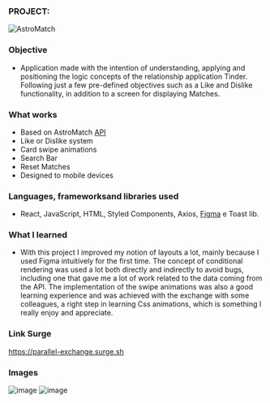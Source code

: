 ### PROJECT:  
![AstroMatch](https://user-images.githubusercontent.com/103120880/178030531-bbc45989-c0b3-4c49-9d20-cb11226bc9cb.svg)

### Objective

- Application made with the intention of understanding, applying and positioning the logic concepts of the relationship application Tinder. Following just a few pre-defined objectives such as a Like and Dislike functionality, in addition to a screen for displaying Matches.


### What works
- Based on AstroMatch [API](https://documenter.getpostman.com/view/7549981/SW12yx56?version=latest)
- Like or Dislike system
- Card swipe animations
- Search Bar
- Reset Matches
- Designed to mobile devices

### Languages, frameworks ​​and libraries used

- React, JavaScript, HTML, Styled Components, Axios, [Figma](https://www.figma.com/file/DVxS3ujfqRVWOFpygAIzZC/AstroMatch-(Copy)?node-id=0%3A1) e Toast lib.

### What I learned

- With this project I improved my notion of layouts a lot, mainly because I used Figma intuitively for the first time. The concept of conditional rendering was used a lot both directly and indirectly to avoid bugs, including one that gave me a lot of work related to the data coming from the API. The implementation of the swipe animations was also a good learning experience and was achieved with the exchange with some colleagues, a right step in learning Css animations, which is something I really enjoy and appreciate. 

### Link Surge 

https://parallel-exchange.surge.sh

### Images

![image](https://user-images.githubusercontent.com/103120880/178035053-e8771cc7-a6e1-4f4c-8db1-1780b67f4bd1.png)
![image](https://user-images.githubusercontent.com/103120880/178036097-25d40b0c-e6f8-42ed-ae2e-5691045e03ee.png)
